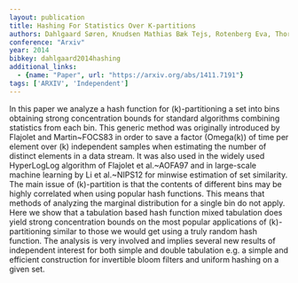 ```yaml
---
layout: publication
title: Hashing For Statistics Over K-partitions
authors: Dahlgaard Søren, Knudsen Mathias Bæk Tejs, Rotenberg Eva, Thorup Mikkel
conference: "Arxiv"
year: 2014
bibkey: dahlgaard2014hashing
additional_links:
  - {name: "Paper", url: "https://arxiv.org/abs/1411.7191"}
tags: ['ARXIV', 'Independent']
---
```

In this paper we analyze a hash function for (k)-partitioning a set into bins obtaining strong concentration bounds for standard algorithms combining statistics from each bin. This generic method was originally introduced by Flajolet and Martin~FOCS83 in order to save a factor (Omega(k)) of time per element over (k) independent samples when estimating the number of distinct elements in a data stream. It was also used in the widely used HyperLogLog algorithm of Flajolet et al.~AOFA97 and in large-scale machine learning by Li et al.~NIPS12 for minwise estimation of set similarity. The main issue of (k)-partition is that the contents of different bins may be highly correlated when using popular hash functions. This means that methods of analyzing the marginal distribution for a single bin do not apply. Here we show that a tabulation based hash function mixed tabulation does yield strong concentration bounds on the most popular applications of (k)-partitioning similar to those we would get using a truly random hash function. The analysis is very involved and implies several new results of independent interest for both simple and double tabulation e.g. a simple and efficient construction for invertible bloom filters and uniform hashing on a given set.
